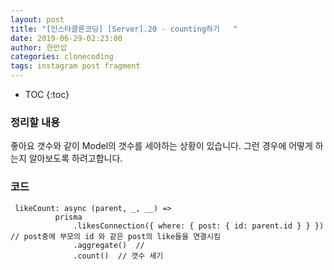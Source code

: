 ```yaml
---
layout: post
title: "[인스타클론코딩] [Server].20 - counting하기   "
date: 2019-06-29-02:23:00
author: 한만섭
categories: clonecoding
tags: instagram post fragment
---
```


- TOC
  {:toc}

### 정리할 내용

좋아요 갯수와 같이 Model의 갯수를 세야하는 상황이 있습니다. 그런 경우에 어떻게 하는지 알아보도록 하려고합니다.

### 코드

```
 likeCount: async (parent, _, __) =>
          prisma
              .likesConnection({ where: { post: { id: parent.id } } }) // post중에 부모의 id 와 같은 post의 like들을 연결시킴
              .aggregate()  //
              .count()  // 갯수 세기
```
